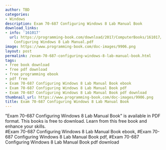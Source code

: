 ```yaml
---
author: TBD
categories:
- Windows
description: Exam 70-687 Configuring Windows 8 Lab Manual Book
download_links:
- info: '161017'
  url: https://programming-book.com/download/2017/ComputerBooks/161017/Exam 70-687
    Configuring Windows 8 Lab Manual.pdf
image: https://www.programming-book.com/doc-images/9906.png
layout: post
permalink: /exam-70-687-configuring-windows-8-lab-manual-book.html
tags:
- free book download
- free pdf download
- free programming ebook
- pdf free
- Exam 70-687 Configuring Windows 8 Lab Manual Book ebook
- Exam 70-687 Configuring Windows 8 Lab Manual Book pdf
- Exam 70-687 Configuring Windows 8 Lab Manual Book pdf download
thumbnail_url: https://www.programming-book.com/doc-images/9906.png
title: Exam 70-687 Configuring Windows 8 Lab Manual Book
---
```


 
<div class="item-desc text-justify">
  "Exam 70-687 Configuring Windows 8 Lab Manual Book" is available in PDF format. This books is free to download. Learn from this free book and enhance your skills.
  <br>
  #Exam 70-687 Configuring Windows 8 Lab Manual Book ebook, #Exam 70-687 Configuring Windows 8 Lab Manual Book pdf, #Exam 70-687 Configuring Windows 8 Lab Manual Book pdf download
</div>